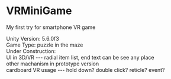 # VRMiniGame
My first try for smartphone VR game  

Unity Version: 5.6.0f3  
Game Type: puzzle in the maze  
Under Construction:  
    UI in 3D/VR --- radial item list, end text can be see any place  
    other machanism in prototype version  
    cardboard VR usage --- hold down? double click? reticle? event?  

